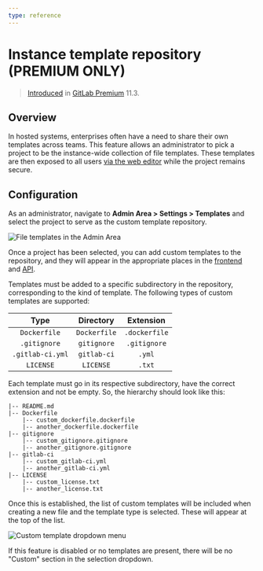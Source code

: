 ```yaml
---
type: reference
---
```


# Instance template repository **(PREMIUM ONLY)**

> [Introduced](https://gitlab.com/gitlab-org/gitlab/issues/5986) in [GitLab Premium](https://about.gitlab.com/pricing/) 11.3.

## Overview

In hosted systems, enterprises often have a need to share their own templates
across teams. This feature allows an administrator to pick a project to be the
instance-wide collection of file templates. These templates are then exposed to
all users [via the web editor](../../project/repository/web_editor.md#template-dropdowns)
while the project remains secure.

## Configuration

As an administrator, navigate to **Admin Area > Settings > Templates** and
select the project to serve as the custom template repository.

![File templates in the Admin Area](img/file_template_admin_area.png)

Once a project has been selected, you can add custom templates to the repository,
and they will appear in the appropriate places in the
[frontend](../../project/repository/web_editor.md#template-dropdowns) and
[API](../../../api/settings.md).

Templates must be added to a specific subdirectory in the repository,
corresponding to the kind of template. The following types of custom templates
are supported:

| Type              | Directory     | Extension     |
| :---------------: | :-----------: | :-----------: |
| `Dockerfile`      | `Dockerfile`  | `.dockerfile` |
| `.gitignore`      | `gitignore`   | `.gitignore`  |
| `.gitlab-ci.yml`  | `gitlab-ci`   | `.yml`        |
| `LICENSE`         | `LICENSE`     | `.txt`        |

Each template must go in its respective subdirectory, have the correct
extension and not be empty. So, the hierarchy should look like this:

```text
|-- README.md
|-- Dockerfile
    |-- custom_dockerfile.dockerfile
    |-- another_dockerfile.dockerfile
|-- gitignore
    |-- custom_gitignore.gitignore
    |-- another_gitignore.gitignore
|-- gitlab-ci
    |-- custom_gitlab-ci.yml
    |-- another_gitlab-ci.yml
|-- LICENSE
    |-- custom_license.txt
    |-- another_license.txt
```

Once this is established, the list of custom templates will be included when
creating a new file and the template type is selected. These will appear at the
top of the list.

![Custom template dropdown menu](img/file_template_user_dropdown.png)

If this feature is disabled or no templates are present, there will be
no "Custom" section in the selection dropdown.

<!-- ## Troubleshooting

Include any troubleshooting steps that you can foresee. If you know beforehand what issues
one might have when setting this up, or when something is changed, or on upgrading, it's
important to describe those, too. Think of things that may go wrong and include them here.
This is important to minimize requests for support, and to avoid doc comments with
questions that you know someone might ask.

Each scenario can be a third-level heading, e.g. `### Getting error message X`.
If you have none to add when creating a doc, leave this section in place
but commented out to help encourage others to add to it in the future. -->

